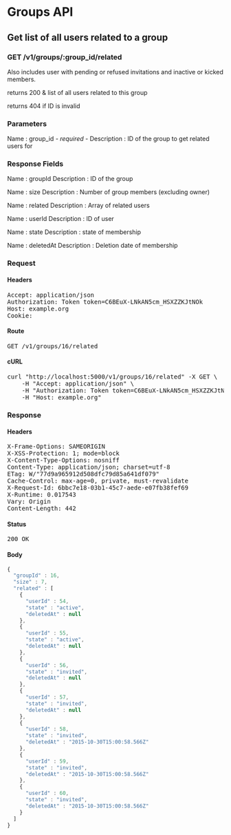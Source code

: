 # Groups API

## Get list of all users related to a group

### GET /v1/groups/:group_id/related

Also includes user with pending or refused invitations and inactive or kicked members.

returns 200 &amp; list of all users related to this group

returns 404 if ID is invalid

### Parameters

Name : group_id *- required -*
Description : ID of the group to get related users for


### Response Fields

Name : groupId
Description : ID of the group

Name : size
Description : Number of group members (excluding owner)

Name : related
Description : Array of related users

Name : userId
Description : ID of user

Name : state
Description : state of membership

Name : deletedAt
Description : Deletion date of membership

### Request

#### Headers

<pre>Accept: application/json
Authorization: Token token=C6BEuX-LNkAN5cm_HSXZZKJtNOk
Host: example.org
Cookie: </pre>

#### Route

<pre>GET /v1/groups/16/related</pre>

#### cURL

<pre class="request">curl &quot;http://localhost:5000/v1/groups/16/related&quot; -X GET \
	-H &quot;Accept: application/json&quot; \
	-H &quot;Authorization: Token token=C6BEuX-LNkAN5cm_HSXZZKJtNOk&quot; \
	-H &quot;Host: example.org&quot;</pre>

### Response

#### Headers

<pre>X-Frame-Options: SAMEORIGIN
X-XSS-Protection: 1; mode=block
X-Content-Type-Options: nosniff
Content-Type: application/json; charset=utf-8
ETag: W/&quot;77d9a965912d508dfc79d85a641df079&quot;
Cache-Control: max-age=0, private, must-revalidate
X-Request-Id: 6bbc7e18-03b1-45c7-aede-e07fb38fef69
X-Runtime: 0.017543
Vary: Origin
Content-Length: 442</pre>

#### Status

<pre>200 OK</pre>

#### Body

```javascript
{
  "groupId" : 16,
  "size" : 7,
  "related" : [
    {
      "userId" : 54,
      "state" : "active",
      "deletedAt" : null
    },
    {
      "userId" : 55,
      "state" : "active",
      "deletedAt" : null
    },
    {
      "userId" : 56,
      "state" : "invited",
      "deletedAt" : null
    },
    {
      "userId" : 57,
      "state" : "invited",
      "deletedAt" : null
    },
    {
      "userId" : 58,
      "state" : "invited",
      "deletedAt" : "2015-10-30T15:00:58.566Z"
    },
    {
      "userId" : 59,
      "state" : "invited",
      "deletedAt" : "2015-10-30T15:00:58.566Z"
    },
    {
      "userId" : 60,
      "state" : "invited",
      "deletedAt" : "2015-10-30T15:00:58.566Z"
    }
  ]
}
```

